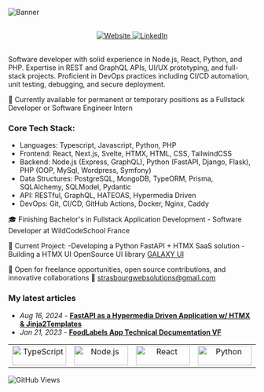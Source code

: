 ![Banner](https://media.licdn.com/dms/image/v2/D4E16AQEnO0AalWVS0Q/profile-displaybackgroundimage-shrink_350_1400/profile-displaybackgroundimage-shrink_350_1400/0/1725059709655?e=1732147200&v=beta&t=3Y6qA7REdHDxqcXt_aw_rr3LDO4h6Y3BBEJX5WaytzU)

<br>

<div align="center">
  <a href="https://strasbourgwebsolutions.fr" target="_blank">
    <img src="https://img.shields.io/badge/Website-strasbourgwebsolutions.fr-blue?style=for-the-badge&logo=google-chrome" alt="Website">
  </a>
  <a href="https://www.linkedin.com/in/ricardomartinhocruz/" target="_blank">
    <img src="https://img.shields.io/badge/LinkedIn-Connect-blue?style=for-the-badge&logo=linkedin" alt="LinkedIn">
  </a>
</div>

<br>

Software developer with solid experience in Node.js, React, Python, and PHP. Expertise in REST and GraphQL APIs, UI/UX prototyping, and full-stack projects. Proficient in DevOps practices including CI/CD automation, unit testing, debugging, and secure deployment.

🌱 Currently available for permanent or temporary positions as a Fullstack Developer or Software Engineer Intern

### Core Tech Stack:
- Languages: Typescript, Javascript, Python, PHP
- Frontend: React, Next.js, Svelte, HTMX, HTML, CSS, TailwindCSS
- Backend: Node.js (Express, GraphQL), Python (FastAPI, Django, Flask), PHP (OOP, MySql, Wordpress, Symfony)
- Data Structures: PostgreSQL, MongoDB, TypeORM, Prisma, SQLAlchemy, SQLModel, Pydantic
- API: RESTful, GraphQL, HATEOAS, Hypermedia Driven
- DevOps: Git, CI/CD, GitHub Actions, Docker, Nginx, Caddy

🎓 Finishing Bachelor's in Fullstack Application Development - Software Developer at WildCodeSchool France

🔧 Current Project: 
-Developing a Python FastAPI + HTMX SaaS solution 
-Building a HTMX UI OpenSource UI library [GALAXY UI](https://ricardomrcruz.github.io/Galaxy_UI/)

🤝 Open for freelance opportunities, open source contributions, and innovative collaborations
📧 strasbourgwebsolutions@gmail.com

### My latest articles
- *Aug 16, 2024* - **[FastAPI as a Hypermedia Driven Application w/ HTMX & Jinja2Templates](https://medium.com/@strasbourgwebsolutions/fastapi-as-a-hypermedia-driven-application-w-htmx-jinja2templates-644c3bfa51d1)**
- *Jan 21, 2023*  - **[FoodLabels App Technical Documentation VF](https://www.behance.net/gallery/176957559/Technical-Doc-VF-FreshLabels-App)**

<div align="center">
  <table>
    <tr>
      <td align="center" width="120">
        <img src="https://img.shields.io/badge/typescript-%23007ACC.svg?style=for-the-badge&logo=typescript&logoColor=white" width="110" height="40" alt="TypeScript" />
      </td>
      <td align="center" width="120">
        <img src="https://img.shields.io/badge/node.js-6DA55F?style=for-the-badge&logo=node.js&logoColor=white" width="110" height="40" alt="Node.js" />
      </td>
      <td align="center" width="120">
        <img src="https://img.shields.io/badge/react-%2320232a.svg?style=for-the-badge&logo=react&logoColor=%2361DAFB" width="110" height="40" alt="React" />
      </td>
      <td align="center" width="120">
        <img src="https://img.shields.io/badge/python-3670A0?style=for-the-badge&logo=python&logoColor=ffdd54" width="110" height="40" alt="Python" />
      </td>
      <td align="center" width="120">
        <img src="https://img.shields.io/badge/FastAPI-005571?style=for-the-badge&logo=fastapi" width="110" height="40" alt="FastAPI" />
      </td>
    </tr>
  </table>
</div>


![GitHub Views](https://komarev.com/ghpvc/?username=ricardomrcruz)

